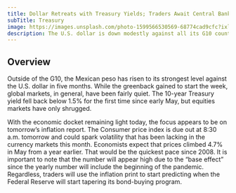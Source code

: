 ```yaml
---
title: Dollar Retreats with Treasury Yields; Traders Await Central Bank Decisions
subTitle: Treasury
image: https://images.unsplash.com/photo-1599566530569-68774cad9cfc?ixlib=rb-1.2.1&ixid=MnwxMjA3fDB8MHxwaG90by1wYWdlfHx8fGVufDB8fHx8&auto=format&fit=crop&w=3147&q=80
description: The U.S. dollar is down modestly against all its G10 counterparts to start the day.
---
```


## Overview

Outside of the G10, the Mexican peso has risen to its strongest level against the U.S. dollar in five months. While the greenback gained to start the week, global markets, in general, have been fairly quiet. The 10-year Treasury yield fell back below 1.5% for the first time since early May, but equities markets have only shrugged.

With the economic docket remaining light today, the focus appears to be on tomorrow’s inflation report. The Consumer price index is due out at 8:30 a.m. tomorrow and could spark volatility that has been lacking in the currency markets this month. Economists expect that prices climbed 4.7% in May from a year earlier. That would be the quickest pace since 2008. It is important to note that the number will appear high due to the “base effect” since the yearly number will include the beginning of the pandemic. Regardless, traders will use the inflation print to start predicting when the Federal Reserve will start tapering its bond-buying program.
